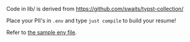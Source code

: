 Code in lib/ is derived from <https://github.com/swaits/typst-collection/>

Place your PII's in `.env` and type `just compile` to build your resume!

Refer to [the sample env file](./.env.sample).
